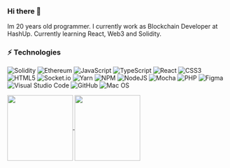 ### Hi there 👋
Im 20 years old programmer. I currently work as Blockchain Developer at HashUp. Currently learning React, Web3 and Solidity.

### ⚡ Technologies
![Solidity](https://img.shields.io/badge/Solidity-%23363636.svg?style=flat-square&logo=solidity&logoColor=white)
![Ethereum](https://img.shields.io/badge/Ethereum-3C3C3D?style=flat-square&logo=Ethereum&logoColor=white)
![JavaScript](https://img.shields.io/badge/javascript-%23323330.svg?style=flat-square&logo=javascript&logoColor=%23F7DF1E)
![TypeScript](https://img.shields.io/badge/typescript-%23007ACC.svg?style=flat-square&logo=typescript&logoColor=white)
![React](https://img.shields.io/badge/react-%2320232a.svg?style=flat-square&logo=react&logoColor=%2361DAFB)
![CSS3](https://img.shields.io/badge/css3-%231572B6.svg?style=flat-square&logo=css3&logoColor=white)
![HTML5](https://img.shields.io/badge/html5-%23E34F26.svg?style=flat-square&logo=html5&logoColor=white)
![Socket.io](https://img.shields.io/badge/Socket.io-black?style=flat-square&logo=socket.io&badgeColor=010101)
![Yarn](https://img.shields.io/badge/yarn-%232C8EBB.svg?style=flat-square&logo=yarn&logoColor=white)
![NPM](https://img.shields.io/badge/NPM-%23000000.svg?style=flat-square&logo=npm&logoColor=white)
![NodeJS](https://img.shields.io/badge/node.js-6DA55F?style=flat-square&logo=node.js&logoColor=white)
![Mocha](https://img.shields.io/badge/-mocha-%238D6748?style=flat-square&logo=mocha&logoColor=white)
![PHP](https://img.shields.io/badge/php-%23777BB4.svg?style=flat-square&logo=php&logoColor=white)
![Figma](https://img.shields.io/badge/figma-%23F24E1E.svg?style=flat-square&logo=figma&logoColor=white)
![Visual Studio Code](https://img.shields.io/badge/Visual%20Studio%20Code-0078d7.svg?style=flat-square&logo=visual-studio-code&logoColor=white)
![GitHub](https://img.shields.io/badge/github-%23121011.svg?style=flat-square&logo=github&logoColor=white)
![Mac OS](https://img.shields.io/badge/mac%20os-000000?style=flat-square&logo=macos&logoColor=F0F0F0)

<div>
<a href="https://github.com/anuraghazra/github-readme-stats">
  <img align="center" height="150px" src="https://github-readme-stats.vercel.app/api?username=damiansarnecki&count_private=true&layout=compact&theme=omni&hide=stars" />
</a>
<a href="https://github.com/anuraghazra/convoychat" >
  <img align="center" height="150px"  src="https://github-readme-stats.vercel.app/api/top-langs/?username=anuraghazra&layout=compact&theme=omni" />
</a>
</div>
<!--
**damiansarnecki/damiansarnecki** is a ✨ _special_ ✨ repository because its `README.md` (this file) appears on your GitHub profile.

Here are some ideas to get you started:
##
- 🔭 I’m currently working on ...
- 🌱 I’m currently learning ...
- 👯 I’m looking to collaborate on ...
- 🤔 I’m looking for help with ...
- 💬 Ask me about ...
- 📫 How to reach me: ...
- 😄 Pronouns: ...
- ⚡ Fun fact: ...
-->

